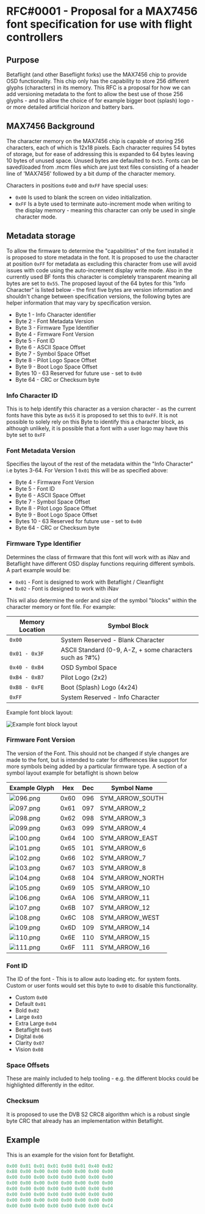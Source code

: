 # RFC#0001 - Proposal for a MAX7456 font specification for use with flight controllers

## Purpose

Betaflight (and other Baseflight forks) use the MAX7456 chip to provide OSD functionality. This chip only has the capability to store 256 different glyphs (characters) in its memory. This RFC is a proposal for how we can add versioning metadata to the font to allow the best use of those 256 glyphs - and to allow the choice of for example bigger boot (splash) logo - or more detailed artificial horizon and battery bars.

## MAX7456 Background

The character memory on the MAX7456 chip is capable of storing 256 characters, each of which is 12x18 pixels. Each character requires 54 bytes of storage, but for ease of addressing this is expanded to 64 bytes leaving 10 bytes of unused space. Unused bytes are defaulted to `0x55`. Fonts can be saved\loaded from .mcm files which are just text files consisting of a header line of 'MAX7456' followed by a bit dump of the character memory.

Characters in positions `0x00` and `0xFF` have special uses:

- `0x00` Is used to blank the screen on video initialization.
- `0xFF` Is a byte used to terminate auto-increment mode when writing to the display memory - meaning this character can only be used in single character mode.

## Metadata storage

To allow the firmware to determine the "capabilities" of the font installed it is proposed to store metadata in the font. It is proposed to use the character at position `0xFF` for metadata as excluding this character from use will avoid issues with code using the auto-increment display write mode. Also in the currently used BF fonts this character is completely transparent meaning all bytes are set to `0x55`. The proposed layout of the 64 bytes for this "Info Character" is listed below - the first five bytes are version information and shouldn't change between specification versions, the following bytes are helper information that may vary by specification version.

- Byte 1 - Info Character identifier
- Byte 2 - Font Metadata Version
- Byte 3 - Firmware Type Identifier
- Byte 4 - Firmware Font Version
- Byte 5 - Font ID
- Byte 6 - ASCII Space Offset
- Byte 7 - Symbol Space Offset
- Byte 8 - Pilot Logo Space Offset
- Byte 9 - Boot Logo Space Offset
- Bytes 10 - 63 Reserved for future use - set to `0x00`
- Byte 64 - CRC or Checksum byte

### Info Character ID

This is to help identify this character as a version character - as the current fonts have this byte as `0x55` it is proposed to set this to `0xFF`. It is not possible to solely rely on this Byte to identify this a character block, as although unlikely, it is possible that a font with a user logo may have this byte set to `0xFF`

### Font Metadata Version

Specifies the layout of the rest of the metadata within the "Info Character" i.e bytes 3-64. For Version 1 `0x01` this will be as specified above:

- Byte 4 - Firmware Font Version
- Byte 5 - Font ID
- Byte 6 - ASCII Space Offset
- Byte 7 - Symbol Space Offset
- Byte 8 - Pilot Logo Space Offset
- Byte 9 - Boot Logo Space Offset
- Bytes 10 - 63 Reserved for future use - set to `0x00`
- Byte 64 - CRC or Checksum byte

### Firmware Type Identifier

Determines the class of firmware that this font will work with as iNav and Betaflight have different OSD display functions requiring different symbols. A part example would be:

- `0x01` - Font is designed to work with Betaflight / Cleanflight
- `0x02` - Font is designed to work with iNav

This wil also determine the order and size of the symbol "blocks" within the character memory or font file. For example:

| Memory Location | Symbol Block |
| --------------- | --------------------------------------------------------- |
|`0x00`           | System Reserved - Blank Character                         |
|`0x01 - 0x3F`    | ASCII Standard (0-9, A-Z, + some characters such as ?#%)  |
|`0x40 - 0xB4`    | OSD Symbol Space                                          |
|`0xB4 - 0xB7`    | Pilot Logo (2x2)                                          |
|`0xB8 - 0xFE`    | Boot (Splash) Logo (4x24)                                 |
|`0xFF`           | System Reserved - Info Character                          |

Example font block layout:

![Example font block layout](images/block.png)

### Firmware Font Version

The version of the Font. This should not be changed if style changes are made to the font, but is intended to cater for differences like support for more symbols being added by a particular firmware type. A section of a symbol layout example for betaflight is shown below

| Example Glyph                  | Hex  | Dec | Symbol Name                     |
| -------------------------------|------| --- | ------------------------------- |
| ![096.png](osd_images/096.png) | 0x60 | 096 | SYM_ARROW_SOUTH                 |
| ![097.png](osd_images/097.png) | 0x61 | 097 | SYM_ARROW_2                     |
| ![098.png](osd_images/098.png) | 0x62 | 098 | SYM_ARROW_3                     |
| ![099.png](osd_images/099.png) | 0x63 | 099 | SYM_ARROW_4                     |
| ![100.png](osd_images/100.png) | 0x64 | 100 | SYM_ARROW_EAST                  |
| ![101.png](osd_images/101.png) | 0x65 | 101 | SYM_ARROW_6                     |
| ![102.png](osd_images/102.png) | 0x66 | 102 | SYM_ARROW_7                     |
| ![103.png](osd_images/103.png) | 0x67 | 103 | SYM_ARROW_8                     |
| ![104.png](osd_images/104.png) | 0x68 | 104 | SYM_ARROW_NORTH                 |
| ![105.png](osd_images/105.png) | 0x69 | 105 | SYM_ARROW_10                    |
| ![106.png](osd_images/106.png) | 0x6A | 106 | SYM_ARROW_11                    |
| ![107.png](osd_images/107.png) | 0x6B | 107 | SYM_ARROW_12                    |
| ![108.png](osd_images/108.png) | 0x6C | 108 | SYM_ARROW_WEST                  |
| ![109.png](osd_images/109.png) | 0x6D | 109 | SYM_ARROW_14                    |
| ![110.png](osd_images/110.png) | 0x6E | 110 | SYM_ARROW_15                    |
| ![111.png](osd_images/111.png) | 0x6F | 111 | SYM_ARROW_16                    |

### Font ID

The ID of the font - This is to allow auto loading etc. for system fonts. Custom or user fonts would set this byte to `0x00` to disable this functionality.

- Custom `0x00`
- Default `0x01`
- Bold `0x02`
- Large `0x03`
- Extra Large `0x04`
- Betaflight `0x05`
- Digital `0x06`
- Clarity `0x07`
- Vision `0x08`

### Space Offsets

These are mainly included to help tooling - e.g. the different blocks could be highlighted differently in the editor.

### Checksum

It is proposed to use the DVB S2 CRC8 algorithm which is a robust single byte CRC that already has an implementation within Betaflight.

## Example

This is an example for the vision font for Betaflight.

```C
0x00 0x01 0x01 0x01 0x08 0x01 0x40 0xB2
0xB8 0x00 0x00 0x00 0x00 0x00 0x00 0x00
0x00 0x00 0x00 0x00 0x00 0x00 0x00 0x00
0x00 0x00 0x00 0x00 0x00 0x00 0x00 0x00
0x00 0x00 0x00 0x00 0x00 0x00 0x00 0x00
0x00 0x00 0x00 0x00 0x00 0x00 0x00 0x00
0x00 0x00 0x00 0x00 0x00 0x00 0x00 0x00
0x00 0x00 0x00 0x00 0x00 0x00 0x00 0xC4
```